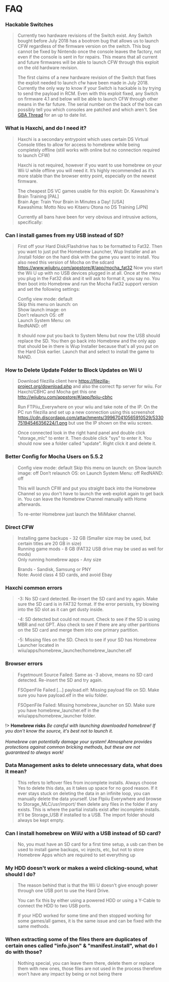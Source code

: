 # FAQ

### Hackable Switches

> Currently two hardware revisions of the Switch exist. Any Switch bought before July 2018 has a bootrom bug that allows us to launch CFW regardless of the firmware version on the switch. This bug cannot be fixed by Nintendo once the console leaves the factory, not even if the console is sent in for repairs. This means that all current and future firmwares will be able to launch CFW through this exploit on the old hardware revision.
>
> The first claims of a new hardware revision of the Switch that fixes the exploit needed to launch cfw have been made in July 2018. Currently the only way to know if your Switch is hackable is by trying to send the payload in RCM. Even with this exploit fixed, any Switch on firmware 4.1 and below will be able to launch CFW through other means in the far future. The serial number on the back of the box can possibly tell you which consoles are patched and which aren't. See [GBA Thread](https://gbatemp.net/threads/switch-informations-by-serial-number.481215/) for an up to date list.

### What is Haxchi, and do I need it?

> Haxchi is a secondary entrypoint which uses certain DS Virtual Console titles to allow for access to homebrew while being completely offline (still works with online but no connection required to launch CFW)
>
> Haxchi is not required, however if you want to use homebrew on your Wii U while offline you will need it. It’s highly recommended as it’s more stable than the browser entry point, especially on the newest firmware.
>
> The cheapest DS VC games usable for  this exploit:
Dr. Kawashima's Brain Training [PAL]\
Brain Age: Train Your Brain in Minutes a Day! [USA]\
Kawashima: Motto Nou wo Kitaeru Otona no DS Training [JPN]
>
> Currently all bans have been for very obvious and intrusive actions, specifically:

### Can I install games from my USB instead of SD?

> First off your Hard Disk/Flashdrive has to be formatted to Fat32. 
Then you want to just put the Homebrew Launcher, Wup Installer and an /install folder on the hard disk with the game you want to install. 
You also need this version of Mocha on the sdcard https://www.wiiubru.com/appstore/#/app/mocha_fat32
Now you start the Wii U up with no USB devices plugged in at all. Once at the menu you plug in the Fat32 disk and it will ask to format it, you say no. 
You then boot into Homebrew and run the Mocha Fat32 support version and set the following settings:
>
> Config view mode: default\
Skip this menu on launch: on\
Show launch image: on\
Don’t relaunch OS: off\
Launch System Menu: on\
RedNAND: off
>
>It should now put you back to System Menu but now the USB should replace the SD. 
You then go back into Homebrew and the only app that should be in there is Wup Installer because that's all you put on the Hard Disk earlier. 
Launch that and select to install the game to NAND.

### How to Delete Update Folder to Block Updates on Wii U

> Download filezilla client here https://filezilla-project.org/download.php and also the correct ftp server for wiiu. For Haxchi/CBHC and Mocha get this one http://wiiubru.com/appstore/#/app/fpiiu-cbhc 
>
>Run FTPiiu_Everywhere on your wiiu and take note of the IP. On the PC run filezilla and set up a new connection using this screenshot https://cdn.discordapp.com/attachments/399670410565910529/533075194546356224/1.png but use the IP shown on the wiiu screen.
>
>Once connected look in the right hand panel and double click "storage_mlc" to enter it. Then double click "sys" to enter it. You should now see a folder called "update". Right click it and delete it.

### Better Config for Mocha Users on 5.5.2

> Config view mode: default
Skip this menu on launch: on
Show launch image: off
Don’t relaunch OS: on
Launch System Menu: off
RedNAND: off
>
> This will launch CFW and put you straight back into the Homebrew Channel so you don't have to launch the web exploit again to get back in. You can leave the Homebrew Channel manually with Home afterwards.
>
> To re-enter Homebrew just launch the MiiMaker channel.

### Direct CFW

> Installing game backups - 32 GB  (Smaller size may be used, but certain titles are 20 GB in size)\
Running game mods - 8 GB  (FAT32 USB drive may be used as well for mods)\
Only running homebrew apps - Any size
>
>Brands - Sandisk, Samsung or PNY\
Note: Avoid class 4 SD cards, and avoid Ebay

### Haxchi common errors

> -3: No SD card detected. Re-insert the SD card and try again. Make sure the SD card is in FAT32 format. If the error persists, try blowing into the SD slot as it can get dusty inside.
>
>-4: SD detected but could not mount. Check to see if the SD is using MBR and not GPT. Also check to see if there are any other partitions on the SD card and merge them into one primary partition.
>
>-5: Missing files on the SD. Check to see if your SD has Homebrew Launcher located in wiiu/apps/homebrew_launcher/homebrew_launcher.elf

### Browser errors

> Fsgetmount Source Failed: Same as -3 above, means no SD card detected. Re-insert the SD and try again.
>
>FSOpenFile Failed [...] payload.elf: Missing payload file on SD. Make sure you have payload.elf in the wiiu folder.
>
>FSOpenFile Failed: Missing homebrew_launcher on SD. Make sure you have homebrew_launcher.elf in the wiiu/apps/homebrew_launcher folder.

!> **Homebrew risks**
    *Be careful with launching downloaded homebrew! If you don't know the source, it's best not to launch it.*<br><br>
    *Homebrew can potentially damage your system! Atmosphere provides protections against common bricking methods, but these are not guaranteed to always work!*

### Data Management asks to delete unnecessary data, what does it mean?

> This refers to leftover files from incomplete installs. Always choose Yes to delete this data, as it takes up space for no good reason.
If it ever stays stuck on deleting the data in an infinite loop, you can manually delete the data yourself. Use Ftpiiu Everywhere and browse to Storage_MLC/usr/import/ then delete any files in the folder if any exists. This is where the partial installs exist after incomplete installs. It'll be Storage_USB if installed to a USB. The import folder should always be kept empty.

### Can I install homebrew on WiiU with a USB instead of SD card?

> No, you must have an SD card for a first time setup, a usb can then be used to install game backups, vc injects, etc, but not to store Homebrew Apps which are required to set everything up

### My HDD doesn't work or makes a weird clicking-sound, what should I do?

> The reason behind that is that the Wii U doesn't give enough power through one USB port to use the Hard Drive.
>
>You can fix this by either using a powered HDD or using a Y-Cable to connect the HDD to two USB ports.
>
>If your HDD worked for some time and then stopped working for some games/all games, it is the same issue and can be fixed with the same methods.

### When extracting some of the files there are duplicates of certain ones called "info.json" & "manifest.install", what do I do with those?

> Nothing special, you can leave them there, delete them or replace them with new ones, those files are not used in the process therefore won't have any impact by being or not being there